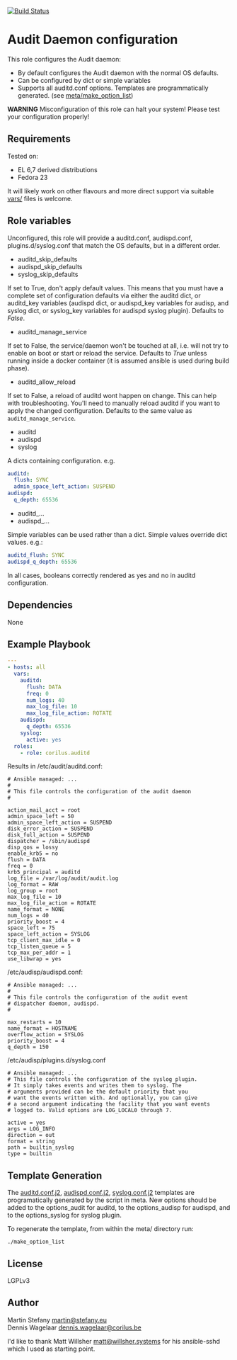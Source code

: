 [![Build Status](https://travis-ci.org/Corilus/ansible-selinuxaudit.svg?branch=master)](https://travis-ci.org/Corilus/ansible-selinuxaudit)

Audit Daemon configuration
==========================

This role configures the Audit daemon:

* By default configures the Audit daemon with the normal OS defaults.
* Can be configured by dict or simple variables
* Supports all auditd.conf options. Templates are programmatically generated.
  (see [meta/make_option_list](meta/make_option_list))

**WARNING** Misconfiguration of this role can halt your system!
Please test your configuration properly!

Requirements
------------

Tested on:

* EL 6,7 derived distributions
* Fedora 23

It will likely work on other flavours and more direct support via suitable
[vars/](vars/) files is welcome.

Role variables
---------------

Unconfigured, this role will provide a auditd.conf, audispd.conf, plugins.d/syslog.conf
that match the OS defaults, but in a different order.

* auditd_skip_defaults
* audispd_skip_defaults
* syslog_skip_defaults

If set to True, don't apply default values. This means that you must have a
complete set of configuration defaults via either the auditd dict, or auditd_key
variables (audispd dict, or audispd_key variables for audisp, and syslog dict,
or syslog_key variables for audispd syslog plugin). Defaults to *False*.

* auditd_manage_service

If set to False, the service/daemon won't be touched at all, i.e. will not try
to enable on boot or start or reload the service.  Defaults to *True* unless
running inside a docker container (it is assumed ansible is used during build
phase).

* auditd_allow_reload

If set to False, a reload of auditd wont happen on change. This can help with
troubleshooting. You'll need to manually reload auditd if you want to apply the
changed configuration. Defaults to the same value as ``auditd_manage_service``.

* auditd
* audispd
* syslog

A dicts containing configuration.  e.g.

```yaml
auditd:
  flush: SYNC
  admin_space_left_action: SUSPEND
audispd:
  q_depth: 65536
```

* auditd_...
* audispd_...

Simple variables can be used rather than a dict. Simple values override dict
values. e.g.:

```yaml
auditd_flush: SYNC
audispd_q_depth: 65536
```

In all cases, booleans correctly rendered as yes and no in auditd configuration.


Dependencies
------------

None

Example Playbook
----------------

```yaml
---
- hosts: all
  vars:
    auditd:
      flush: DATA
      freq: 0
      num_logs: 40
      max_log_file: 10
      max_log_file_action: ROTATE
    audispd:
      q_depth: 65536
    syslog:
      active: yes
  roles:
    - role: corilus.auditd
```

Results in /etc/audit/auditd.conf:

```
# Ansible managed: ...
#
# This file controls the configuration of the audit daemon
#

action_mail_acct = root
admin_space_left = 50
admin_space_left_action = SUSPEND
disk_error_action = SUSPEND
disk_full_action = SUSPEND
dispatcher = /sbin/audispd
disp_qos = lossy
enable_krb5 = no
flush = DATA
freq = 0
krb5_principal = auditd
log_file = /var/log/audit/audit.log
log_format = RAW
log_group = root
max_log_file = 10
max_log_file_action = ROTATE
name_format = NONE
num_logs = 40
priority_boost = 4
space_left = 75
space_left_action = SYSLOG
tcp_client_max_idle = 0
tcp_listen_queue = 5
tcp_max_per_addr = 1
use_libwrap = yes
```

/etc/audisp/audispd.conf:

```
# Ansible managed: ...
#
# This file controls the configuration of the audit event 
# dispatcher daemon, audispd.
#

max_restarts = 10
name_format = HOSTNAME
overflow_action = SYSLOG
priority_boost = 4
q_depth = 150
```

/etc/audisp/plugins.d/syslog.conf

```
# Ansible managed: ...
# This file controls the configuration of the syslog plugin.
# It simply takes events and writes them to syslog. The
# arguments provided can be the default priority that you
# want the events written with. And optionally, you can give
# a second argument indicating the facility that you want events
# logged to. Valid options are LOG_LOCAL0 through 7.

active = yes
args = LOG_INFO
direction = out
format = string
path = builtin_syslog
type = builtin
```

Template Generation
-------------------

The [auditd.conf.j2](templates/auditd.conf.j2), [audispd.conf.j2](templates/audispd.conf.j2),
[syslog.conf.j2](templates/syslog.conf.j2) templates are programatically
generated by the script in meta. New options should be added to the
options_audit for auditd, to the options_audisp for audispd, and to the options_syslog for syslog plugin.

To regenerate the template, from within the meta/ directory run:
```
./make_option_list
```

License
-------

LGPLv3


Author
------

Martin Stefany <martin@stefany.eu>  
Dennis Wagelaar <dennis.wagelaar@corilus.be>

I'd like to thank Matt Willsher <matt@willsher.systems> for his ansible-sshd which I used as starting point.

